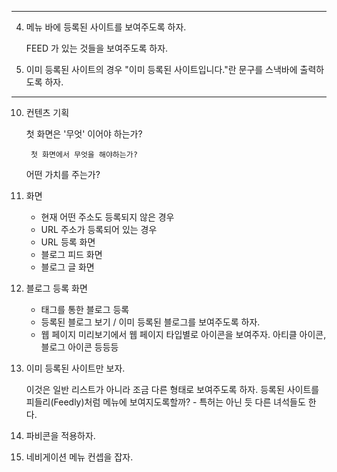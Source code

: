 


---

4. 메뉴 바에 등록된 사이트를 보여주도록 하자.

   FEED 가 있는 것들을 보여주도록 하자.

5. 이미 등록된 사이트의 경우 "이미 등록된 사이트입니다."란 문구를 스낵바에 출력하도록 하자.


----

10. 컨텐츠 기획

     첫 화면은 '무엇' 이어야 하는가?
        
         첫 화면에서 무엇을 해야하는가?

     어떤 가치를 주는가?

11. 화면

     - 현재 어떤 주소도 등록되지 않은 경우
     - URL 주소가 등록되어 있는 경우
     - URL 등록 화면
     - 블로그 피드 화면
     - 블로그 글 화면

12. 블로그 등록 화면

    - 태그를 통한 블로그 등록
    - 등록된 블로그 보기 / 이미 등록된 블로그를 보여주도록 하자.
    - 웹 페이지 미리보기에서 웹 페이지 타입별로 아이콘을 보여주자. 아티클 아이콘, 블로그 아이콘 등등등

13. 이미 등록된 사이트만 보자.

    이것은 일반 리스트가 아니라 조금 다른 형태로 보여주도록 하자.
    등록된 사이트를 피들리(Feedly)처럼 메뉴에 보여지도록할까? - 특허는 아닌 듯 다른 녀석들도 한다.

14. 파비콘을 적용하자.
15. 네비게이션 메뉴 컨셉을 잡자.

